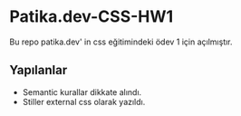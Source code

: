 # Patika.dev-CSS-HW1

Bu repo patika.dev' in css eğitimindeki ödev 1 için açılmıştır.

## Yapılanlar

- Semantic kurallar dikkate alındı.
- Stiller external css olarak yazıldı.
